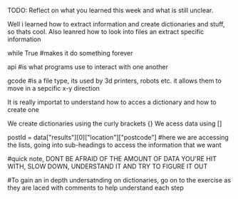 TODO: Reflect on what you learned this week and what is still unclear.

Well i learned how to extract information and create dictionaries and stuff, so thats cool. Also leanred how to look into files an extract specific information


while True 
#makes it do something forever 

api
#is what programs use to interact with one another

gcode 
#is a file type, its used by 3d printers, robots etc. it allows them to move in a sepcific x-y direction 

It is really importat to understand how to acces a dictionary and how to create one

We create dictionaries using the curly brackets {}
We acess data using []

postId = data["results"][0]["location"]["postcode"] 
#here we are accessing the lists, going into sub-headings to access the information that we want 

#quick note, DONT BE AFRAID OF THE AMOUNT OF DATA YOU'RE HIT WITH, SLOW DOWN, UNDERSTAND IT AND TRY TO FIGURE IT OUT

#To gain an in depth undersatnding on dictionaries, go on to the exercise as they are laced with comments to help understand each step






